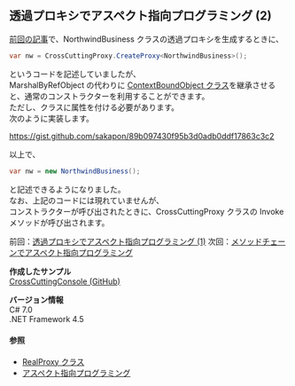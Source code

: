 ## 透過プロキシでアスペクト指向プログラミング (2)

[前回の記事](Transparent-Proxy-AOP-1.md)で、NorthwindBusiness クラスの透過プロキシを生成するときに、

```c#
var nw = CrossCuttingProxy.CreateProxy<NorthwindBusiness>();
```

というコードを記述していましたが、  
MarshalByRefObject の代わりに [ContextBoundObject クラス](https://msdn.microsoft.com/ja-jp/library/system.contextboundobject.aspx)を継承させると、通常のコンストラクターを利用することができます。  
ただし、クラスに属性を付ける必要があります。  
次のように実装します。

https://gist.github.com/sakapon/89b097430f95b3d0adb0ddf17863c3c2

以上で、

```c#
var nw = new NorthwindBusiness();
```

と記述できるようになりました。  
なお、上記のコードには現れていませんが、  
コンストラクターが呼び出されたときに、CrossCuttingProxy クラスの Invoke メソッドが呼び出されます。

前回：[透過プロキシでアスペクト指向プログラミング (1)](Transparent-Proxy-AOP-1.md)
次回：[メソッドチェーンでアスペクト指向プログラミング](Method-Chain-AOP.md)

**作成したサンプル**  
[CrossCuttingConsole (GitHub)](https://github.com/sakapon/Samples-2017/tree/master/ProxySample/CrossCuttingConsole)

**バージョン情報**  
C# 7.0  
.NET Framework 4.5

#### 参照
- [RealProxy クラス](https://msdn.microsoft.com/ja-jp/library/system.runtime.remoting.proxies.realproxy.aspx)
- [アスペクト指向プログラミング](https://t.co/K3PluHqMbh)
